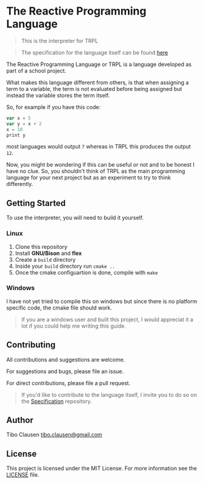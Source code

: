 # The Reactive Programming Language

> This is the interpreter for TRPL

> The specification for the language itself can be found [here](https://github.com/XenotriX1337/TRPL/blob/draft/specification.md)

The Reactive Programming Language or TRPL is a language developed as part of a school project.

What makes this language different from others, is that when assigning a term to a variable, the term is not evaluated before being assigned but instead the variable stores the term itself.

So, for example if you have this code:

``` js
var x = 5
var y = x + 2
x = 10
print y
```

most languages would output `7` whereas in TRPL this produces the output `12`.

Now, you might be wondering if this can be useful or not and to be honest I have no clue.
So, you shouldn't think of TRPL as the main programming language for your next project but as an experiment to try to think differently.

## Getting Started

To use the interpreter, you will need to build it yourself.

### Linux

1. Clone this repository
2. Install **GNU/Bison** and **flex**
3. Create a `build` directory
4. Inside your `build` directory run `cmake ..`
5. Once the cmake configuartion is done, compile with `make`

### Windows

I have not yet tried to compile this on windows but since there is no platform specific code, the cmake file should work.

> If you are a windows user and built this project, I would appreciat it a lot if you could help me writing this guide.

## Contributing

All contributions and suggestions are welcome.

For suggestions and bugs, please file an issue.

For direct contributions, please file a pull request.

> If you'd like to contribute to the language itself, I invite you to do so on the [Specification](https://github.com/xenotrix1337/TRPL) repository.

## Author

Tibo Clausen
tibo.clausen@gmail.com

## License

This project is licensed under the MIT License. For more information see the [LICENSE](https://github.com/XenotriX1337/TRPL-Interpreter/blob/master/LICENSE) file.

